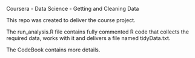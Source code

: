 Coursera - Data Science - Getting and Cleaning Data 

This repo was created to deliver the course project.

The run_analysis.R file contains fully commented R code that collects the required data, works with it and delivers a file named tidyData.txt.

The CodeBook contains more details.
